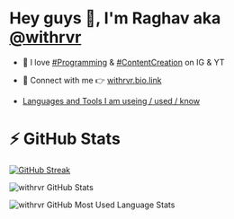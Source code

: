 # Hey guys 👋, I'm Raghav aka [@withrvr](#connect-with-me)

-   🧠 I love [#Programming][connect-with-me] & [#ContentCreation][connect-with-me] on IG & YT

-   🤝 Connect with me 👉 [withrvr.bio.link][connect-with-me]

-   [Languages and Tools I am useing / used / know](./languages_and_tools.md)

# ⚡ GitHub Stats</summary>

[![GitHub Streak](https://github-readme-streak-stats.herokuapp.com?user=withrvr&theme=dark&border_radius=14.7&date_format=j%20M%5B%20Y%5D)](https://git.io/streak-stats)

![withrvr GitHub Stats](https://github-readme-stats.vercel.app/api?username=withrvr&show_icons=true&theme=dark)

![withrvr GitHub Most Used Language Stats](https://github-readme-stats.vercel.app/api/top-langs/?username=withrvr&langs_count=10&layout=compact&theme=dark)

<!--- ........... End .......... and now ............... declaration of variables ............ -->

[connect-with-me]: https://withrvr.bio.link
